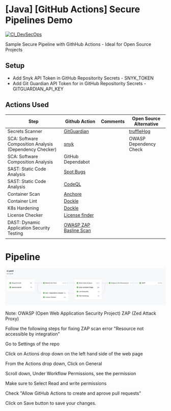 # [Java] [GitHub Actions] Secure Pipelines Demo

[![CI_DevSecOps](https://github.com/adavarski/DevSecOps-GitHub-Actions-pipeline-java/workflows/CI_DevSecOps/badge.svg)](https://github.com/adavarski/DevSecOps-GitHub-Actions-pipeline-java/actions)


Sample Secure Pipeline with GithHub Actions - Ideal for Open Source Projects

## Setup

- Add Snyk API Token in GitHub Repositority Secrets - SNYK_TOKEN
- Add Git Guardian API Token for in GitHub Repositority Secrets - GITGUARDIAN_API_KEY

## Actions Used

| Step                                                    | Github Action                                                                            | Comments | Open Source Alternative                             |
| ------------------------------------------------------- | ---------------------------------------------------------------------------------------- | -------- | --------------------------------------------------- |
| Secrets Scanner                                         | [GitGuardian](https://github.com/GitGuardian/gg-shield-action)                           |          | [truffleHog](https://github.com/dxa4481/truffleHog) |
| SCA: Software Composition Analysis (Dependency Checker) | [snyk](https://github.com/marketplace/actions/snyk)                                      |          | OWASP Dependency Check                              |
| SCA: Software Composition Analysis                      | GitHub Dependabot                                                                        |          |                                                     |
| SAST: Static Code Analysis                              | [Spot Bugs](https://github.com/jwgmeligmeyling/spotbugs-github-action)                   |          |                                                     |
| SAST: Static Code Analysis                              | [CodeQL](https://github.com/github/codeql-action)                                        |          |                                                     |
| Container Scan                                          | [Anchore](https://github.com/marketplace/actions/anchore-container-scan)                 |          |                                                     |
| Container Lint                                          | [Dockle](https://github.com/marketplace/actions/runs-dockle)                             |          |                                                     |
| K8s Hardening                                           | [Dockle](https://github.com/marketplace/actions/controlplane-kubesec)                    |          |                                                     |
| License Checker                                         | [License finder](https://github.com/pivotal/LicenseFinder)                               |          |                                                     |
| DAST: Dynamic Application Security Testing              | [OWASP ZAP Basline Scan](https://github.com/marketplace/actions/owasp-zap-baseline-scan) |          |                                                     |
|                                                         |                                                                                          |          |                                                     |

# Pipeline

![GitHub Pipeline](imgs/pipeline_light.png)

Note: OWASP (Open Web Application Security Project) ZAP (Zed Attack Proxy)

Follow the following steps for fixing ZAP scan error "Resource not accessible by integration"

Go to Settings of the repo

Click on Actions drop down on the left hand side of the web page

From the Actions drop down, Click on General

Scroll down, Under Workflow Permissions, see the permission

Make sure to Select Read and write permissions

Check "Allow GitHub Actions to create and aprove pull requests"

Click on Save button to save your changes.

